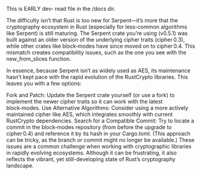This is EARLY dev- read  file in the /docs dir. 


The difficulty isn’t that Rust is too new for Serpent—it’s more that the cryptography ecosystem in Rust (especially for less-common algorithms like Serpent) is still maturing. The Serpent crate you’re using (v0.5.1) was built against an older version of the underlying cipher traits (cipher 0.3), while other crates like block‑modes have since moved on to cipher 0.4. This mismatch creates compatibility issues, such as the one you see with the new_from_slices function.

In essence, because Serpent isn’t as widely used as AES, its maintenance hasn’t kept pace with the rapid evolution of the RustCrypto libraries. This leaves you with a few options:

Fork and Patch: Update the Serpent crate yourself (or use a fork) to implement the newer cipher traits so it can work with the latest block‑modes.
Use Alternative Algorithms: Consider using a more actively maintained cipher like AES, which integrates smoothly with current RustCrypto dependencies.
Search for a Compatible Commit: Try to locate a commit in the block‑modes repository (from before the upgrade to cipher 0.4) and reference it by its hash in your Cargo.toml. (This approach can be tricky, as the branch or commit might no longer be available.)
These issues are a common challenge when working with cryptographic libraries in rapidly evolving ecosystems. Although it can be frustrating, it also reflects the vibrant, yet still-developing state of Rust’s cryptography landscape.

